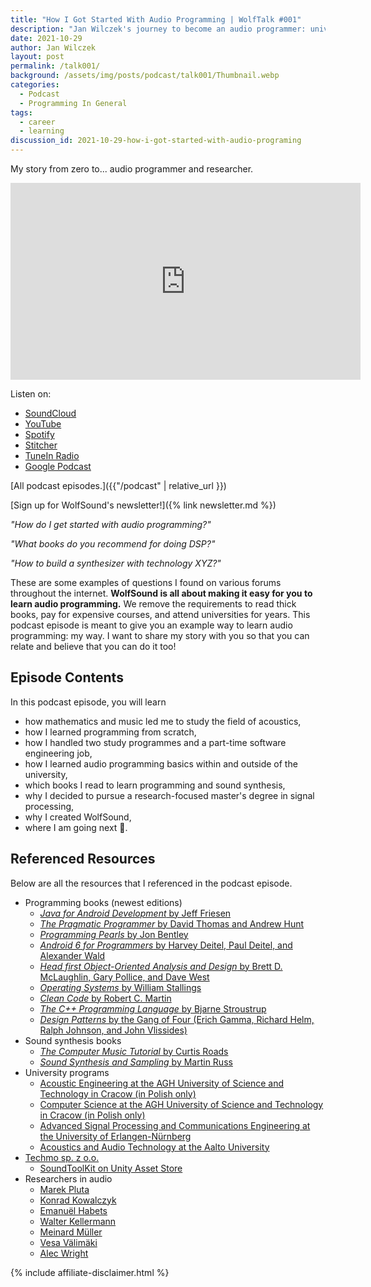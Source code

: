 ```yaml
---
title: "How I Got Started With Audio Programming | WolfTalk #001"
description: "Jan Wilczek's journey to become an audio programmer: university, job, self-study, and perseverance."
date: 2021-10-29
author: Jan Wilczek
layout: post
permalink: /talk001/
background: /assets/img/posts/podcast/talk001/Thumbnail.webp
categories:
  - Podcast
  - Programming In General
tags:
  - career
  - learning
discussion_id: 2021-10-29-how-i-got-started-with-audio-programing
---
```

My story from zero to... audio programmer and researcher.

<!-- <script src="https://cdn.podlove.org/web-player/5.x/embed.js"></script> -->
<!-- <script> -->
  <!-- podlovePlayer('#example', '/assets/wav/posts/podcast/2021-10-29-how-i-got-started-with-audio-programming/how_i_got_started_with_audio_programming.wav', '/path/to/configuration/or/object'); -->
<!-- </script> -->

<iframe width="560" height="315" src="https://www.youtube.com/embed/0kBpcACGM6g" title="YouTube video player" frameborder="0" allow="accelerometer; autoplay; clipboard-write; encrypted-media; gyroscope; picture-in-picture" allowfullscreen></iframe>

Listen on:
* [SoundCloud](https://soundcloud.com/jan-wilczek-wolf-sound/talk001)
* [YouTube](https://www.youtube.com/watch?v=0kBpcACGM6g&ab_channel=WolfSound)
* [Spotify](https://open.spotify.com/episode/5bB2hZO3TVQB07viRIHZvp?si=d433d88770f44946)
* [Stitcher](https://listen.stitcher.com/yvap/?af_dp=stitcher://episode/87917014&af_web_dp=https://www.stitcher.com/episode/87917014)
* [TuneIn Radio](http://tun.in/pkRvm)
* [Google Podcast](https://podcasts.google.com/feed/aHR0cHM6Ly9mZWVkcy5zb3VuZGNsb3VkLmNvbS91c2Vycy9zb3VuZGNsb3VkOnVzZXJzOjEwNDU1MDEzNDgvc291bmRzLnJzcw/episode/dGFnOnNvdW5kY2xvdWQsMjAxMDp0cmFja3MvMTE1MDA3NTA5Mw?sa=X&ved=0CAUQkfYCahcKEwjQnKCI44D0AhUAAAAAHQAAAAAQFA)
<!-- * Apple Podcast -->

[All podcast episodes.]({{"/podcast" | relative_url }})

[Sign up for WolfSound's newsletter!]({% link newsletter.md %})

*"How do I get started with audio programming?"*

*"What books do you recommend for doing DSP?"*

*"How to build a synthesizer with technology XYZ?"*

These are some examples of questions I found on various forums throughout the internet. **WolfSound is all about making it easy for you to learn audio programming.** We remove the requirements to read thick books, pay for expensive courses, and attend universities for years. This podcast episode is meant to give you an example way to learn audio programming: my way. I want to share my story with you so that you can relate and believe that you can do it too!

## Episode Contents

In this podcast episode, you will learn
* how mathematics and music led me to study the field of acoustics,
* how I learned programming from scratch,
* how I handled two study programmes and a part-time software engineering job,
* how I learned audio programming basics within and outside of the university,
* which books I read to learn programming and sound synthesis,
* why I decided to pursue a research-focused master's degree in signal processing,
* why I created WolfSound,
* where I am going next 🧐. 

## Referenced Resources

Below are all the resources that I referenced in the podcast episode.

* Programming books (newest editions)
  * [*Java for Android Development* by Jeff Friesen](https://amzn.to/3GFoh8j)
  * [*The Pragmatic Programmer* by David Thomas and Andrew Hunt](https://amzn.to/3pOBMwb)
  * [*Programming Pearls* by Jon Bentley](https://amzn.to/3w5rQ2J)
  * [*Android 6 for Programmers* by Harvey Deitel, Paul Deitel, and Alexander Wald](https://amzn.to/3Em7t42)
  * [*Head first Object-Oriented Analysis and Design* by Brett D. McLaughlin, Gary Pollice, and Dave West](https://amzn.to/3BoUL2q)
  * [*Operating Systems* by William Stallings](https://amzn.to/3mk66fT)
  * [*Clean Code* by Robert C. Martin](https://amzn.to/3bjRMxW)
  * [*The C++ Programming Language* by Bjarne Stroustrup](https://amzn.to/3nTaQsP)
  * [*Design Patterns* by the Gang of Four (Erich Gamma, Richard Helm, Ralph Johnson, and John Vlissides)](https://amzn.to/3biujgt)
* Sound synthesis books
  * [*The Computer Music Tutorial* by Curtis Roads](https://amzn.to/3nTb9DZ)
  * [*Sound Synthesis and Sampling* by Martin Russ](https://amzn.to/3GtTNpx)
* University programs
  * [Acoustic Engineering at the AGH University of Science and Technology in Cracow (in Polish only)](http://msia.agh.edu.pl/)
  * [Computer Science at the AGH University of Science and Technology in Cracow (in Polish only)](https://iet.agh.edu.pl/kierunek-informatyka/)
  * [Advanced Signal Processing and Communications Engineering at the University of Erlangen-Nürnberg](https://www.asc.studium.fau.de/)
  * [Acoustics and Audio Technology at the Aalto University](https://www.aalto.fi/en/study-options/masters-programme-in-computer-communication-and-information-sciences-acoustics-and)
* [Techmo sp. z o.o.](https://techmo.pl/)
  * <a href="https://assetstore.unity.com/packages/tools/audio/soundtoolkit-136305?aid=1101l89AT">SoundToolKit on Unity Asset Store</a>
* Researchers in audio
  * [Marek Pluta](https://skos.agh.edu.pl/osoba/marek-pluta-7198.html)
  * [Konrad Kowalczyk](https://scholar.google.com/citations?user=oqxDPGcAAAAJ)
  * [Emanuël Habets](https://www.audiolabs-erlangen.de/fau/professor/habets)
  * [Walter Kellermann](https://www.lms.tf.fau.eu/person/kellermann-walter/)
  * [Meinard Müller](https://www.audiolabs-erlangen.de/fau/professor/mueller)
  * [Vesa Välimäki](http://users.spa.aalto.fi/vpv/)
  * [Alec Wright](https://www.aalto.fi/en/people/alec-wright)

{% include affiliate-disclaimer.html %}


<!-- TODO: ## Transcript -->
